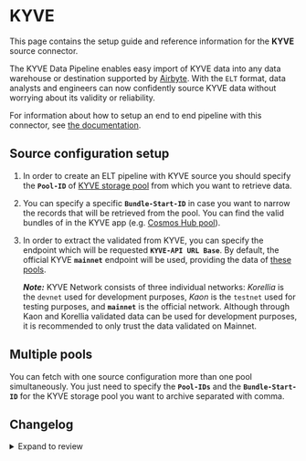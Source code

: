 # KYVE

This page contains the setup guide and reference information for the **KYVE** source connector.

The KYVE Data Pipeline enables easy import of KYVE data into any data warehouse or destination
supported by [Airbyte](https://airbyte.com/). With the `ELT` format, data analysts and engineers can now confidently source KYVE data without worrying about its validity or reliability.

For information about how to setup an end to end pipeline with this connector, see [the documentation](https://docs.kyve.network/data_engineers/accessing_data/elt_pipeline/overview).

## Source configuration setup

1. In order to create an ELT pipeline with KYVE source you should specify the **`Pool-ID`** of [KYVE storage pool](https://app.kyve.network/#/pools) from which you want to retrieve data.

2. You can specify a specific **`Bundle-Start-ID`** in case you want to narrow the records that will be retrieved from the pool. You can find the valid bundles of in the KYVE app (e.g. [Cosmos Hub pool](https://app.kyve.network/#/pools/0/bundles)).

3. In order to extract the validated from KYVE, you can specify the endpoint which will be requested **`KYVE-API URL Base`**. By default, the official KYVE **`mainnet`** endpoint will be used, providing the data of [these pools](https://app.kyve.network/#/pools).

   **_Note:_**
   KYVE Network consists of three individual networks: _Korellia_ is the `devnet` used for development purposes, _Kaon_ is the `testnet` used for testing purposes, and **`mainnet`** is the official network. Although through Kaon and Korellia validated data can be used for development purposes, it is recommended to only trust the data validated on Mainnet.

## Multiple pools

You can fetch with one source configuration more than one pool simultaneously. You just need to specify the **`Pool-IDs`** and the **`Bundle-Start-ID`** for the KYVE storage pool you want to archive separated with comma.

## Changelog
<details>
  <summary>Expand to review</summary>

| Version | Date       | Pull Request | Subject                                              |
| :------ | :--------- | :----------- | :--------------------------------------------------- |
| 0.2.1 | 2024-05-21 | [38514](https://github.com/airbytehq/airbyte/pull/38514) | [autopull] base image + poetry + up_to_date |
| 0.2.0   | 2023-11-10 |              | Update KYVE source to support to Mainnet and Testnet |
| 0.1.0   | 2023-05-25 |              | Initial release of KYVE source connector             |

</details>